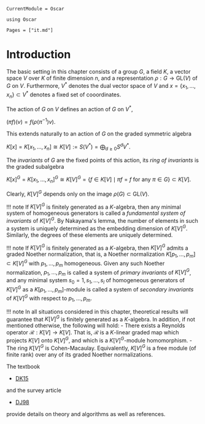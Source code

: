```@meta
CurrentModule = Oscar
```

```@setup oscar
using Oscar
```

```@contents
Pages = ["it.md"]
```

# Introduction

The basic setting in this chapter consists of a group $G$, a field $K$, a vector space
$V$ over $K$ of finite dimension $n,$  and a representation $\rho: G \to \text{GL}(V)$
of $G$ on $V$. Furthermore, $V^\ast$ denotes the dual vector space of $V$ and 
$x = \{x_1, \dots, x_n\}\subset V^*$ denotes a fixed set of cooordinates.

The action of $G$ on $V$ defines an action of  $G$ on $V^\ast$,

$(\pi f)(v)=f(\rho(\pi^{-1}) v).$

This extends naturally to an action of $G$ on the graded symmetric algebra

$K[x] = K[x_1, \dots, x_n] \cong K[V]:=S(V^*)=\bigoplus_{d\geq 0} S^d V^*.$

The *invariants* of $G$ are the fixed points of this action, its *ring of invariants* is the graded subalgebra

$K[x]^G = K[x_1, \dots, x_n]^G\cong  K[V]^G=\{f\in K[V] \mid \pi f=f {\text { for any }} \pi\in G\}\subset K[V].$

Clearly, $K[V]^G$ depends only on the image $\rho(G)\subset \text{GL}(V)$.

!!! note
    If $K[V]^G$ is finitely generated as a $K$-algebra, then any minimal system of homogeneous generators is called a *fundamental system of invariants* of $K[V]^G$. By Nakayama's lemma, the number of elements in such a system is uniquely determined as the embedding dimension of $K[V]^G$. Similarly, the degrees of these elements are uniquely determined.

!!! note
     If $K[V]^G$ is finitely generated as a $K$-algebra, then $K[V]^G$ admits a graded Noether normalization, that is, a Noether normalization $K[p_1, \dots, p_m] \subset K[V]^G$ with $p_1, \dots, p_m$ homogeneous. Given any such Noether normalization, $p_1, \dots, p_m$ is called a system of *primary invariants* of $K[V]^G$, and  any minimal system $s_0=1, s_1,\dots, s_l$ of homogeneous generators of $K[V]^G$ as a $K[p_1, \dots, p_m]$-module is called a system of *secondary invariants* of $K[V]^G$ with respect to $p_1, \dots, p_m$.

!!! note
    In all situations considered in this chapter, theoretical results will guarantee that $K[V]^G$ is finitely generated as a $K$-algebra. In addition, if not mentioned otherwise, the following will hold:
    - There exists a Reynolds operator $\mathcal R: K[V] \to K[V]$. That is, $\mathcal R$ is a $K$-linear graded map which projects $K[V]$ onto $K[V]^G$, and which is a $K[V]^G$-module homomorphism.
    - The ring $K[V]^G$ is Cohen-Macaulay. Equivalently, $K[V]^G$ is a free module (of finite rank) over any of its graded Noether normalizations.

The textbook

- [DK15](@cite)

and the survey article

- [DJ98](@cite)

provide details on theory and algorithms as well as references.

